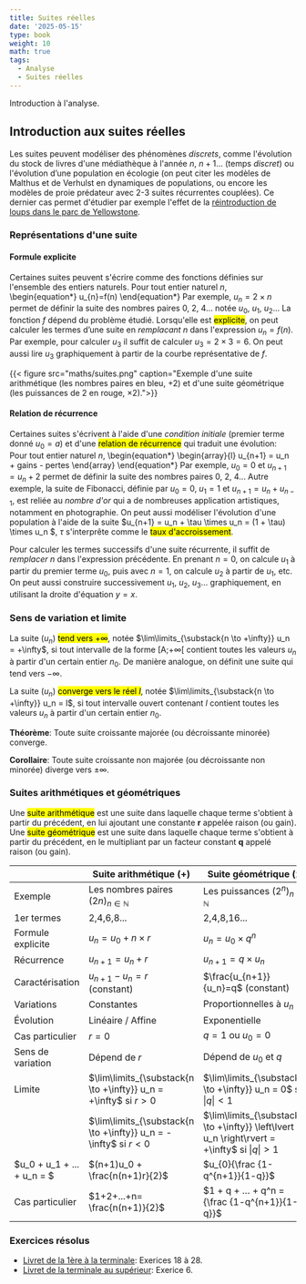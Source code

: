 ```yaml
---
title: Suites réelles
date: '2025-05-15'
type: book
weight: 10
math: true
tags:
  - Analyse
  - Suites réelles
---
```


Introduction à l'analyse.

<!--more-->

## Introduction aux suites réelles

Les suites peuvent modéliser des phénomènes <i>discrets</i>, comme l'évolution du stock de livres d'une médiathèque à l'année $n$, $n+1$... (temps <i>discret</i>) ou l'évolution d’une population en écologie (on peut citer les modèles de Malthus et de Verhulst en dynamiques de populations, ou encore les modèles de proie prédateur avec 2-3 suites récurrentes couplées). Ce dernier cas permet d'étudier par exemple l'effet de la [réintroduction de loups dans le parc de Yellowstone](https://www.sciencesetavenir.fr/animaux/biodiversite/le-retour-des-loups-dans-le-parc-de-yellowstone-profite-aux-arbres_184003).
 
### Représentations d'une suite

#### Formule explicite
Certaines suites peuvent s'écrire comme des fonctions définies sur l'ensemble des entiers naturels. Pour tout entier naturel $n$,
\begin{equation*}
    u_{n}=f(n)
\end{equation*}
Par exemple, $u_n=2 \times n$ permet de définir la suite des nombres paires 0, 2, 4... notée $u_0$, $u_1$, $u_2$... La fonction $f$ dépend du problème étudié. Lorsqu'elle est <mark>explicite</mark>, on peut calculer les termes d’une suite en <i>remplacant</i> $n$ dans l'expression $u_n = f(n)$. Par exemple, pour calculer $u_3$ il suffit de calculer $u_3=2 \times 3 = 6$. On peut aussi lire $u_3$ graphiquement à partir de la courbe représentative de $f$.

{{< figure src="maths/suites.png" caption="Exemple d'une suite arithmétique (les nombres paires en bleu, $+2$) et d'une suite géométrique (les puissances de 2 en rouge, $\times 2$).">}}

#### Relation de récurrence
Certaines suites s'écrivent à l'aide d'une <i>condition initiale</i> (premier terme donné $u_0 = a$) et d'une <mark>relation de récurrence</mark> qui traduit une évolution: Pour tout entier naturel $n$,
\begin{equation*}
  \begin{array}{l}
    u_{n+1} = u_n + gains - pertes
  \end{array}
\end{equation*}
Par exemple, $u_{0}=0$ et $u_{n+1} = u_n +2$ permet de définir la suite des nombres paires 0, 2, 4... Autre exemple, la suite de Fibonacci, définie par $u_0=0$, $u_1=1$ et $u_{n+1}=u_{n}+u_{n-1}$, est reliée au <i>nombre d'or</i> qui a de nombreuses application artistiques, notamment en photographie.
On peut aussi modéliser l'évolution d'une population à l'aide de la suite $u_{n+1} = u_n + \tau \times u_n = (1 + \tau) \times u_n $, $\tau$ s'interprête comme le <mark>taux d'accroissement</mark>.


Pour calculer les termes successifs d'une suite récurrente, il suffit de <i>remplacer</i> $n$ dans l'expression précédente. En prenant $n=0$, on calcule $u_{1}$ à partir du premier terme $u_0$, puis avec $n=1$, on calcule $u_{2}$ à partir de $u_1$, etc. On peut aussi construire successivement $u_1$, $u_2$, $u_3$... graphiquement, en utilisant la droite d'équation $y=x$.

### Sens de variation et limite

La suite $(u_n)$ <mark>tend vers $+ \infty$</mark>, notée $\lim\limits_{\substack{n \to +\infty}} u_n = +\infty$, si tout intervalle de la forme [A;$+\infty$[ contient toutes les valeurs $u_n$ à partir d'un certain entier $n_0$. De manière analogue, on définit une suite qui tend vers $-\infty$.

La suite $(u_n)$ <mark>converge vers le réel $l$</mark>, notée $\lim\limits_{\substack{n \to +\infty}} u_n = l$, si tout intervalle ouvert contenant $l$ contient toutes les valeurs $u_n$ à partir d'un certain entier $n_0$.

<b>Théorème</b>: Toute suite croissante majorée (ou décroissante minorée) converge.

<b>Corollaire</b>: Toute suite croissante non majorée (ou décroissante non minorée) diverge vers $\pm \infty$.

### Suites arithmétiques et géométriques

Une <mark>suite arithmétique</mark> est une suite dans laquelle chaque terme s'obtient à partir du précédent, en lui ajoutant une constante $\textbf{r}$ appelée raison (ou gain). 
Une <mark>suite géométrique</mark> est une suite dans laquelle chaque terme s'obtient à partir du précédent, en le multipliant par un facteur constant $\textbf{q}$ appelé raison (ou gain). 


|  | Suite arithmétique (+) | Suite géométrique (x) |
|---|---|---|
| Exemple | Les nombres paires $(2n)_{n\in\mathbb{N}}$ | Les puissances $(2^n)_{n\in\mathbb{N}}$ |
| 1er termes | 2,4,6,8... | 2,4,8,16... |
| Formule explicite | $u_{n}=u_{0}+n \times  r$ | $u_{n}=u_{0}\times q^{n}$ |
| Récurrence | $u_{n+1}=u_{n}+r$ | $u_{n+1}=q\times u_{n}$ |
| Caractérisation | $u_{n+1}-u_n=r$ (constant) | $\frac{u_{n+1}}{u_n}=q$ (constant) |
| Variations | Constantes | Proportionnelles à $u_n$ |
| Évolution | Linéaire / Affine | Exponentielle |
| Cas particulier | $r=0$  | $q=1$ ou $u_0= 0$ |
| Sens de variation | Dépend de $r$  | Dépend de $u_0$ et $q$ |
| Limite |  $\lim\limits_{\substack{n \to +\infty}} u_n = +\infty$ si $r > 0$ | $\lim\limits_{\substack{n \to +\infty}} u_n = 0$ si $\left\lvert q \right\rvert <1$ |
| | $\lim\limits_{\substack{n \to +\infty}} u_n = -\infty$ si $r < 0$ | $\lim\limits_{\substack{n \to +\infty}} \left\lvert u_n \right\rvert = +\infty$ si $\left\lvert q \right\rvert >1$ | 
|$u_0 + u_1 + ... + u_n = $  | $(n+1)u_0 + \frac{n(n+1)r}{2}$ | $u_{0}{\frac {1-q^{n+1}}{1-q}}$ |
|Cas particulier | $1+2+...+n= \frac{n(n+1)}{2}$ | $1 + q + … + q^n = {\frac {1-q^{n+1}}{1-q}}$ |

### Exercices résolus

- [Livret de la 1ère à la terminale](https://lycee-henri4.com/wp-content/uploads/2023/06/Livret-1ere-Term.pdf): Exerices 18 à 28.
- [Livret de la terminale au supérieur](https://lycee-henri4.com/wp-content/uploads/2022/07/CPES-MATHS.pdf): Exerice 6.